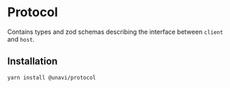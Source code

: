 # Protocol

Contains types and zod schemas describing the interface between `client` and `host`.

## Installation

```bash
yarn install @unavi/protocol
```
